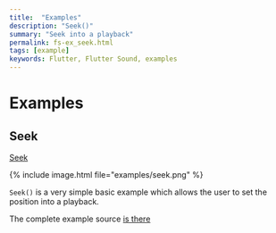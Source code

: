 ```yaml
---
title:  "Examples"
description: "Seek()"
summary: "Seek into a playback"
permalink: fs-ex_seek.html
tags: [example]
keywords: Flutter, Flutter Sound, examples
---
```

# Examples

## Seek

[Seek](https://github.com/dooboolab/flutter_sound/blob/master/flutter_sound/example/lib/seek/seek.dart)

{% include image.html file="examples/seek.png" %}

`Seek()` is a very simple basic example which allows the user to set the position into a playback.

The complete example source [is there](https://github.com/dooboolab/flutter_sound/blob/master/flutter_sound/example/lib/seek/seek.dart)


